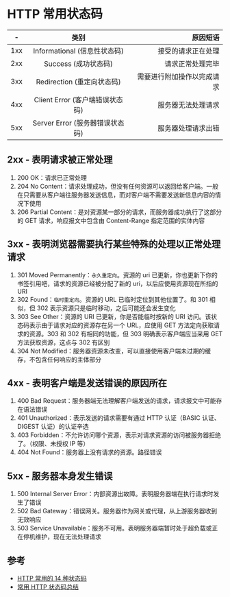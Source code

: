 # HTTP 常用状态码

| -   |              类别               |                   原因短语 |
| --- | :-----------------------------: | -------------------------: |
| 1xx |  Informational (信息性状态码)   |         接受的请求正在处理 |
| 2xx |      Success (成功状态码)       |           请求正常处理完毕 |
| 3xx |   Redirection (重定向状态码)    | 需要进行附加操作以完成请求 |
| 4xx | Client Error (客户端错误状态码) |         服务器无法处理请求 |
| 5xx | Server Error (服务器错误状态码) |         服务器处理请求出错 |

## 2xx - 表明请求被正常处理

1. 200 OK：请求已正常处理
2. 204 No Content：请求处理成功，但没有任何资源可以返回给客户端。一般在只需要从客户端往服务器发送信息，而对客户端不需要发送新信息内容的情况下使用
3. 206 Partial Content：是对资源某一部分的请求，而服务器成功执行了这部分的 GET 请求，响应报文中包含由 Content-Range 指定范围的实体内容

## 3xx - 表明浏览器需要执行某些特殊的处理以正常处理请求

1. 301 Moved Permanently：`永久重定向`。资源的 uri 已更新，你也更新下你的书签引用吧，请求的资源已经被分配了新的 uri，以后应使用资源现在所指的 URI
2. 302 Found：`临时重定向`。资源的 URL 已临时定位到其他位置了。和 301 相似，但 302 表示资源只是临时移动，之后可能还会发生变化
3. 303 See Other：资源的 URI 已更新，你是否能临时按新的 URI 访问。该状态码表示由于请求对应的资源存在另一个 URL，应使用 GET 方法定向获取请求的资源。303 和 302 有相同的功能，但 303 明确表示客户端应当采用 GET 方法获取资源，这点与 302 有区别
4. 304 Not Modified：服务器资源未改变，可以直接使用客户端未过期的缓存，不包含任何响应的主体部分

## 4xx - 表明客户端是发送错误的原因所在

1. 400 Bad Request：服务器端无法理解客户端发送的请求，请求报文中可能存在语法错误
2. 401 Unauthorized：表示发送的请求需要有通过 HTTP 认证（BASIC 认证、DIGEST 认证）的认证辛选
3. 403 Forbidden：不允许访问哪个资源，表示对请求资源的访问被服务器拒绝了。（权限、未授权 IP 等）
4. 404 Not Found：服务器上没有请求的资源。路径错误

## 5xx - 服务器本身发生错误

1. 500 Internal Server Error：内部资源出故障。表明服务器端在执行请求时发生了错误
2. 502 Bad Gateway：错误网关。服务器作为网关或代理，从上游服务器收到无效响应
3. 503 Service Unavailable：服务不可用。表明服务器端暂时处于超负载或正在停机维护，现在无法处理请求

## 参考

- [HTTP 常用的 14 种状态码](https://blog.csdn.net/qq_35689573/article/details/82120851)
- [常用 HTTP 状态码总结](https://www.jianshu.com/p/97f24ef4e617)
